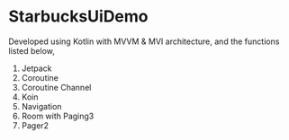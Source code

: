# StarbucksUiDemo

Developed using Kotlin with MVVM & MVI architecture, and the functions listed below,
 1. Jetpack
 2. Coroutine
 3. Coroutine Channel
 4. Koin
 5. Navigation
 6. Room with Paging3
 7. Pager2

